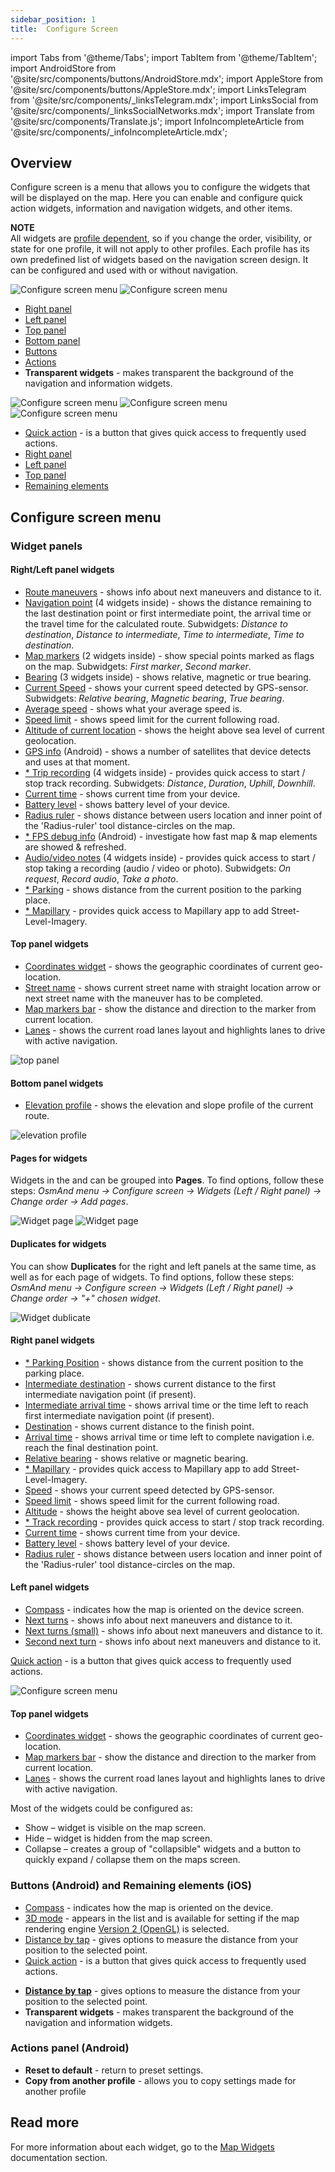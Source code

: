 ```yaml
---
sidebar_position: 1
title:  Configure Screen
---
```


import Tabs from '@theme/Tabs';
import TabItem from '@theme/TabItem';
import AndroidStore from '@site/src/components/buttons/AndroidStore.mdx';
import AppleStore from '@site/src/components/buttons/AppleStore.mdx';
import LinksTelegram from '@site/src/components/_linksTelegram.mdx';
import LinksSocial from '@site/src/components/_linksSocialNetworks.mdx';
import Translate from '@site/src/components/Translate.js';
import InfoIncompleteArticle from '@site/src/components/_infoIncompleteArticle.mdx';

## Overview  

Configure screen is a menu that allows you to configure the widgets that will be displayed on the map. Here you can enable and configure quick action widgets, information and navigation widgets, and other items.  

**NOTE**  
All widgets are [profile dependent](../personal/profiles.md), so if you change the order, visibility, or state for one profile, it will not apply to other profiles. Each profile has its own predefined list of widgets based on the navigation screen design. It can be configured and used with or without navigation.

<Tabs groupId="operating-systems">

<TabItem value="android" label="Android">  

<!--
<table class="blogimage">
    <tr>
        <td><img src={require('@site/static/img/widgets/configure_screen_overview_1_andr.png').default} alt="Configure_Screen"/></td>
        <td><img src={require('@site/static/img/widgets/configure_screen_overview_2_andr.png').default} alt="Configure_Screen"/></td>
    </tr>
</table> 
-->

![Configure screen menu](@site/static/img/widgets/configure_screen_overview_1_andr.png)  ![Configure screen menu](@site/static/img/widgets/configure_screen_overview_2_andr.png)  

- [Right panel](#rightleft-panel-widgets) 
- [Left panel](#rightleft-panel-widgets)
- [Top panel](#top-panel-widgets)
- [Bottom panel](#bottom-panel-widgets)
- [Buttons](#buttons-android-and-remaining-elements-ios)
- [Actions](#actions-panel-android)  
- **Transparent widgets** - makes transparent the background of the navigation and information widgets.

</TabItem>

<TabItem value="ios" label="iOS">  

<!--
<table class="blogimage">
    <tr>
        <td><img src={require('@site/static/img/widgets/configure_screen_overview_1_ios.png').default} alt="Configure_Screen"/></td>
        <td><img src={require('@site/static/img/widgets/configure_screen_overview_2_ios.png').default} alt="Configure_Screen"/></td>
        <td><img src={require('@site/static/img/widgets/configure_screen_overview_3_ios.png').default} alt="Configure_Screen"/></td>
    </tr>
</table> 
-->

![Configure screen menu](@site/static/img/widgets/configure_screen_overview_1_ios.png)  ![Configure screen menu](@site/static/img/widgets/configure_screen_overview_2_ios.png)   ![Configure screen menu](@site/static/img/widgets/configure_screen_overview_3_ios.png)  

- [Quick action](../widgets/quick-action.md) - is a button that gives quick access to frequently used actions. 
- [Right panel](#right-panel-widgets) 
- [Left panel](#left-panel-widgets)
- [Top panel](#top-panel-widgets-1)
- [Remaining elements](#buttons-android-and-remaining-elements-ios)

</TabItem>

</Tabs> 


## Configure screen menu

### Widget panels

<Tabs groupId="operating-systems">

<TabItem value="android" label="Android">  

#### Right/Left panel widgets  

- [Route maneuvers](../widgets/nav-widgets.md#next-turns) - shows info about next maneuvers and distance to it.
- [Navigation point](../widgets/nav-widgets#navigation-points) (4 widgets inside) - shows the distance remaining to the last destination point or first intermediate point, the arrival time or the travel time for the calculated route. Subwidgets: *Distance to destination*, *Distance to intermediate*, *Time to intermediate*, *Time to destination*.
- [Map markers](../map/point-layers-on-map#markers) (2 widgets inside) - show special points marked as flags on the map. Subwidgets: *First marker*, *Second marker*.
- [Bearing](../widgets/nav-widgets.md#bearing) (3 widgets inside) - shows relative, magnetic or true bearing.
- [Current Speed](../widgets/info-widgets.md#speed) - shows your current speed detected by GPS-sensor. Subwidgets: *Relative bearing*, *Magnetic bearing*, *True bearing*.
- [Average speed](../widgets/info-widgets#average-speed-widget) - shows what your average speed is.
- [Speed limit](../widgets/nav-widgets.md#speed-limit) - shows speed limit for the current following road.
- [Altitude of current location](../widgets/info-widgets.md#altitude) - shows the height above sea level of current geolocation.
- [GPS info](../widgets/info-widgets.md#gps-info-android) (Android) - shows a number of satellites that device detects and uses at that moment.
- [* Trip recording](../widgets/info-widgets#-trip-recording-widgets) (4 widgets inside) - provides quick access to start / stop track recording. Subwidgets: *Distance*, *Duration*, *Uphill*, *Downhill*.
- [Current time](../widgets/info-widgets.md#current-time) - shows current time from your device.
- [Battery level](../widgets/info-widgets.md#battery-level) - shows battery level of your device.
- [Radius ruler](../widgets/radius-ruler.md) - shows distance between users location and inner point of the 'Radius-ruler' tool distance-circles on the map.
- [* FPS debug info](../widgets/info-widgets.md#-fps-info-android) (Android) - investigate how fast map & map elements are showed & refreshed.
- [Audio/video notes](../widgets/info-widgets#-audio-video-notes-widget) (4 widgets inside) - provides quick access to start / stop taking a recording (audio / video or photo). Subwidgets: *On request*, *Record audio*, *Take a photo*.
- [* Parking](../widgets/info-widgets.md#-parking-widget) - shows distance from the current position to the parking place.
- [* Mapillary](../widgets/info-widgets.md#-mapillary-widget) - provides quick access to Mapillary app to add Street-Level-Imagery.  


#### Top panel widgets

- [Coordinates widget](../widgets/info-widgets#coordinates-widget) - shows the geographic coordinates of current geo-location.
- [Street name](../widgets/nav-widgets#street-name) - shows current street name with straight location arrow or next street name with the maneuver has to be completed.
- [Map markers bar](../widgets/markers#top-bar-widget-markers) - show the distance and direction to the marker from current location.
- [Lanes](../widgets/nav-widgets#lanes) - shows the current road lanes layout and highlights lanes to drive with active navigation.  

![top panel](@site/static/img/widgets/top_panel_andr.png)


#### Bottom panel widgets

- [Elevation profile](../widgets/nav-widgets#elevation-widget) - shows the elevation and slope profile of the current route.  

![elevation profile](@site/static/img/widgets/elevation_prof_and.png)  

#### Pages for widgets

Widgets in the <Translate android="true" id="map_widget_left" /> and <Translate android="true" id="map_widget_right" /> can be grouped into **Pages**. To find options, follow these steps: *OsmAnd menu → Configure screen → Widgets (Left / Right panel) → Change order → Add pages*.

![Widget page](@site/static/img/widgets/widget_page.png) ![Widget page](@site/static/img/widgets/widget_page_1.png)
 

#### Duplicates for widgets

You can show **Duplicates** for the right and left panels at the same time, as well as for each page of widgets. To find options, follow these steps: *OsmAnd menu → Configure screen → Widgets (Left / Right panel) → Change order → "+" chosen widget*.

![Widget dublicate](@site/static/img/widgets/widget_dublicate.png)

</TabItem>

<TabItem value="ios" label="iOS">  

#### Right panel widgets 

- [* Parking Position](../widgets/info-widgets.md#-parking-widget) - shows distance from the current position to the parking place.
- [Intermediate destination](../widgets/nav-widgets.md#intermediate-destination) - shows current distance to the first intermediate navigation point (if present).  
- [Intermediate arrival time](../widgets/nav-widgets.md#intermediate-arrival-time) - shows arrival time or the time left to reach first intermediate navigation point (if present).    
- [Destination](../widgets/nav-widgets.md#destination) - shows current distance to the finish point.  
- [Arrival time](../widgets/nav-widgets.md#arrival-time-or-time-to-go) - shows arrival time or time left to complete navigation i.e. reach the final destination point.  
- [Relative bearing](../widgets/nav-widgets.md#bearing) - shows relative or magnetic bearing.
- [* Mapillary](../widgets/info-widgets.md#-mapillary-widget) - provides quick access to Mapillary app to add Street-Level-Imagery.
- [Speed](../widgets/info-widgets.md#speed) - shows your current speed detected by GPS-sensor.
- [Speed limit](../widgets/nav-widgets.md#speed-limit) - shows speed limit for the current following road.
- [Altitude](../widgets/info-widgets.md#altitude) - shows the height above sea level of current geolocation.
- [* Track recording](../widgets/info-widgets.md#-trip-recording-widget) - provides quick access to start / stop track recording.   
- [Current time](../widgets/info-widgets.md#current-time) - shows current time from your device.  
- [Battery level](../widgets/info-widgets.md#battery-level) - shows battery level of your device.  
- [Radius ruler](../widgets/radius-ruler.md) - shows distance between users location and inner point of the 'Radius-ruler' tool distance-circles on the map.  
 

#### Left panel widgets   

- [Compass](../widgets/map-buttons.md#compass) - indicates how the map is oriented on the device screen.
- [Next turns](../widgets/nav-widgets.md#next-turns) - shows info about next maneuvers and distance to it.
- [Next turns (small)](../widgets/nav-widgets.md#next-turns) - shows info about next maneuvers and distance to it.
- [Second next turn](../widgets/nav-widgets.md#next-turns) - shows info about next maneuvers and distance to it.

[Quick action](../widgets/quick-action.md) - is a button that gives quick access to frequently used actions.  

![Configure screen menu](@site/static/img/widgets/quick_act_ios.png)  

#### Top panel widgets

- [Coordinates widget](../widgets/info-widgets#coordinates-widget) - shows the geographic coordinates of current geo-location.
- [Map markers bar](../widgets/markers#top-bar-widget-markers) - show the distance and direction to the marker from current location.
- [Lanes](../widgets/nav-widgets#lanes) - shows the current road lanes layout and highlights lanes to drive with active navigation.  

Most of the widgets could be configured as:
* Show – widget is visible on the map screen.
* Hide – widget is hidden from the map screen.
* Collapse – creates a group of "collapsible" widgets and a button to quickly expand / collapse them on the maps screen.

</TabItem>

</Tabs>  


### Buttons (Android) and Remaining elements (iOS)

<Tabs groupId="operating-systems">

<TabItem value="android" label="Android">  

- [Compass](../widgets/map-buttons.md#compass) - indicates how the map is oriented on the device.
- [3D mode](../widgets/map-buttons.md#3d-mode) - appears in the list and is available for setting if the map rendering engine [Version 2 (OpenGL)](../personal/global-settings.md#map-rendering-engine) is selected. 
- [Distance by tap](../widgets/radius-ruler.md#distance-by-tap-tool) - gives options to measure the distance from your position to the selected point.  
- [Quick action](../widgets/quick-action.md) - is a button that gives quick access to frequently used actions.  

</TabItem>

<TabItem value="ios" label="iOS">  

- [**Distance by tap**](../widgets/radius-ruler.md#distance-by-tap-tool) - gives options to measure the distance from your position to the selected point.
- **Transparent widgets** - makes transparent the background of the navigation and information widgets.  

<!--
- [Street name](../widgets/nav-widgets.md#street-name) combined with [Approach POI](../widgets/nav-widgets.md#approach-poisfavorites) - displays street name of the current or next following road, displays information about approaching POI / favourites along the road.
- [**Coordinates widget**](../widgets/info-widgets.md#coordinates-widget) -  shows the geographic coordinates of current geolocation (appears on the top bar).
- [**Map markers**](../widgets/markers.md) - shows a directional line from your position to the active marker locations (could be on the top bar or on the right widget panel).
- [**Lanes**](../widgets/nav-widgets.md#lanes) - shows the lanes you have to drive during a navigation with distance to a maneuver.
-->

</TabItem>

</Tabs> 


### Actions panel (Android)

- **Reset to default** - return to preset settings.
- **Copy from another profile** - allows you to copy settings made for another profile


## Read more
For more information about each widget, go to the [Map Widgets](../widgets/index.md) documentation section.
